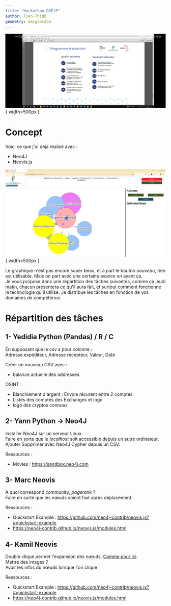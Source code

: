 ```yaml
---
title: "Hackathon DGFiP"
author: Tien-Thinh
geometry: margin=2cm
---
```

![Emploi du temps](Screenshot_20221125_183517_com.logmein.gotoconnect.jpg){ width=500px }


# Concept
  
Voici ce que j'ai déjà réalisé avec :   
 - Neo4J  
 - Neovis.js  

![Capture d'écran](Screenshot.png){ width=500px }   

Le graphique n'est pas encore super beau, et à part le bouton *nouveau*, rien est utilisable. Mais on part avec une certaine avance en ayant ça.    
Je vous propose donc une répartition des tâches suivantes, comme ça jeudi matin, chacun présentera ce qu'il aura fait, et surtout comment fonctionne la technologie qu'il utilise. Je distribue les tâches en fonction de vos domaines de compétence.

# Répartition des tâches
## 1- Yedidia Python (Pandas) / R / C
En supposant que le csv a pour colonne :  
Adresse expéditeur, Adresse récepteur, Valeur, Date

Créer un nouveau CSV avec  :   
 - balance actuelle des addresses   


OSINT :
 - Blanchiement d'argent : Envoie récurent entre 2 comptes  
 - Listes des comptes des Exchanges et logo  
 - logo des cryptos connues  

## 2- Yann Python -> Neo4J
Installer Neo4J sur un serveur Linux.  
Faire en sorte que le *localhost* soit accessible depuis un autre ordinateur.  
Ajouter Supprimer avec Neo4J Cypher depuis un CSV.  


Ressources :   
 - Movies : https://sandbox.neo4j.com

## 3- Marc Neovis
A quoi correspond *community*, *pagerank* ?  
Faire en sorte que les nœuds soient fixé après déplacement.  

Ressources :  
 - Quickstart Example : https://github.com/neo4j-contrib/neovis.js?#quickstart-example   
 - https://neo4j-contrib.github.io/neovis.js/modules.html   
 

## 4- Kamil Neovis

Double clique permet l'expansion des nœuds. [Comme pour ici](https://eisman.github.io/neo4jd3/).  
Mettre des images ?  
Avoir les infos du nœuds lorsque l'on clique

Ressources :  
 - Quickstart Example : https://github.com/neo4j-contrib/neovis.js?#quickstart-example  
 - https://neo4j-contrib.github.io/neovis.js/modules.html  
 